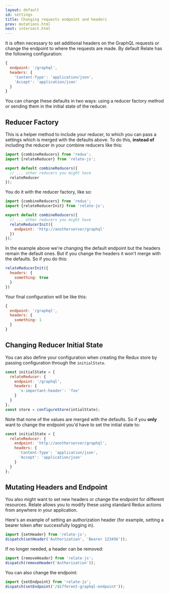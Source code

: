 ```yaml
---
layout: default
id: settings
title: Changing requests endpoint and headers
prev: mutations.html
next: intersect.html
---
```


It is often necessary to set additional headers on the GraphQL requests or change the endpoint to where the requests are made. By default Relate has the following configuration:

```js
{
  endpoint: '/graphql',
  headers: {
    'Content-Type': 'application/json',
    'Accept': 'application/json'
  }
}
```

You can change these defaults in two ways: using a reducer factory method or sending them in the initial state of the reducer.

## Reducer Factory

This is a helper method to include your reducer, to which you can pass a settings which is merged with the defaults above. To do this, **instead of** including the reducer in your combine reducers like this:

```js
import {combineReducers} from 'redux';
import {relateReducer} from 'relate-js';

export default combineReducers({
  // ... other reducers you might have
  relateReducer
});
```

You do it with the reducer factory, like so:

```js
import {combineReducers} from 'redux';
import {relateReducerInit} from 'relate-js';

export default combineReducers({
  // ... other reducers you might have
  relateReducerInit({
    endpoint: 'http://anotherserver/graphql'
  })
});
```

In the example above we're changing the default endpoint but the headers remain the default ones. But if you change the headers it won't merge with the defaults. So if you do this:

```js
relateReducerInit({
  headers: {
    something: true
  }
})
```

Your final configuration will be like this:

```js
{
  endpoint: '/graphql',
  headers: {
    something: 1
  }
}
```

## Changing Reducer Initial State

You can also define your configuration when creating the Redux store by passing configuration through the `initialState`.

```js
const initialState = {
  relateReducer: {
    endpoint: '/graphql',
    headers: {
      'x-important-header': 'foo'
    }
  }
};
const store = configureStore(intialState);
```

Note that none of the values are merged with the defaults. So if you **only** want to change the endpoint you'd have to set the initial state to:

```js
const initialState = {
  relateReducer: {
    endpoint: 'http://anotherserver/graphql',
    headers: {
      'Content-Type': 'application/json',
      'Accept': 'application/json'
    }
  }
};
```

## Mutating Headers and Endpoint

You also might want to set new headers or change the endpoint for different resources. Relate allows you to modify these using standard Redux actions from anywhere in your application.

Here's an example of setting an authorization header (for example, setting a bearer token after successfully logging in).

```js
import {setHeader} from 'relate-js';
dispatch(setHeader('Authorization', 'Bearer 123456'));
```

If no longer needed, a header can be removed:

```js
import {removeHeader} from 'relate-js';
dispatch(removeHeader('Authorization'));
```

You can also change the endpoint:

```js
import {setEndpoint} from 'relate-js';
dispatch(setEndpoint('/different-graphql-endpoint'));
```
